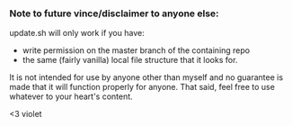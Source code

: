 ### **Note to future vince/disclaimer to anyone else:**
  
update.sh will only work if you have:

* write permission on the master branch of the containing repo
* the same (fairly vanilla) local file structure that it looks for. 

It is not intended for use by anyone other than myself and 
no guarantee is made that it will function properly for anyone. That said, feel
free to use whatever to your heart's content.

<3 violet
